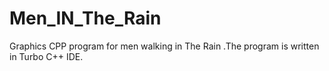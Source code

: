 # Men_IN_The_Rain
Graphics CPP program for men walking in The Rain .The program is written in Turbo C++ IDE.
